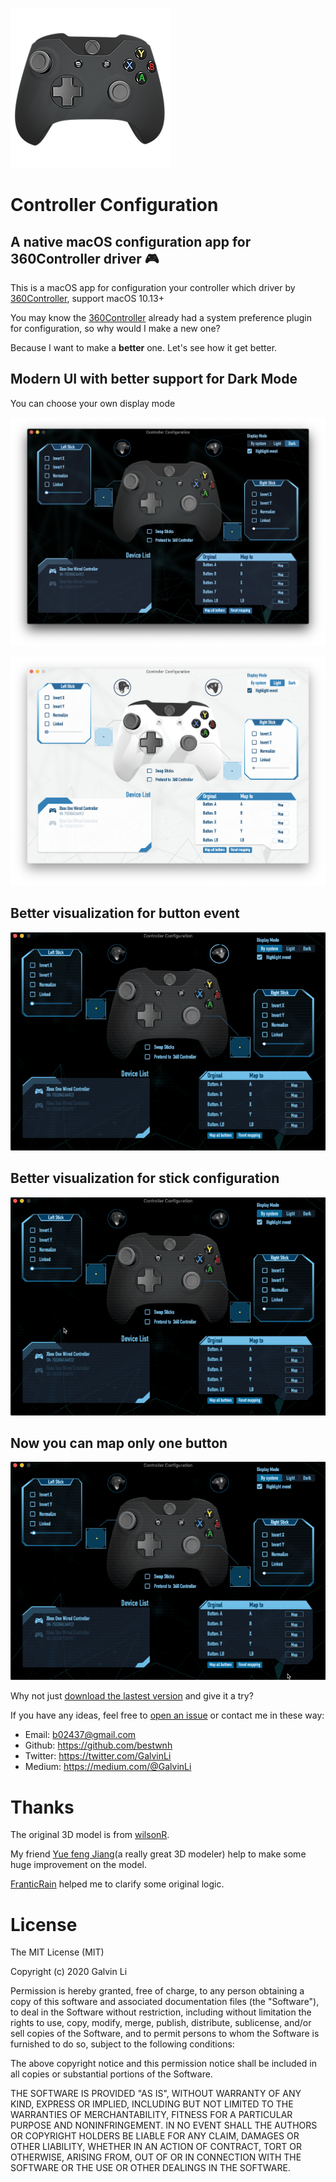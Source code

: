 ![GitHub Logo](/ControllerApp/Assets.xcassets/AppIcon.appiconset/256.png)
# Controller Configuration
## A native macOS configuration app for 360Controller driver 🎮

This is a macOS app for configuration your controller which driver by [360Controller](https://github.com/360Controller/360Controller), support macOS 10.13+

You may know the [360Controller](https://github.com/360Controller/360Controller) already had a system preference plugin for configuration, so why would I make a new one?

Because I want to make a **better** one. Let's see how it get better.

## Modern UI with better support for Dark Mode
You can choose your own display mode

![Dark Mode image](/GithubImages/dark_mode.png)

![Light Mode image](/GithubImages/light_mode.png)

## Better visualization for button event

![button event gif](/GithubImages/button_event.gif)

## Better visualization for stick configuration

![visualization for stick configuration gif](/GithubImages/stick_configuration.gif)

## Now you can map only one button

![map one button gif](/GithubImages/map_button.gif)

Why not just [download the lastest version](https://github.com/bestwnh/ControllerApp/releases) and give it a try?

If you have any ideas, feel free to [open an issue](https://github.com/bestwnh/ControllerApp/issues) or contact me in these way:
* Email: b02437@gmail.com
* Github: https://github.com/bestwnh
* Twitter: https://twitter.com/GalvinLi
* Medium: https://medium.com/@GalvinLi

# Thanks

The original 3D model is from [wilsonR](https://sketchfab.com/3d-models/xbox-controller-a8d4bbaecf004885bfd68fe79b0c2077).

My friend [Yue feng Jiang](https://www.artstation.com/cgwind)(a really great 3D modeler) help to make some huge improvement on the model.

[FranticRain](https://github.com/FranticRain) helped me to clarify some original logic.

# License

The MIT License (MIT)

Copyright (c) 2020 Galvin Li

Permission is hereby granted, free of charge, to any person obtaining a copy of this software and associated documentation files (the "Software"), to deal in the Software without restriction, including without limitation the rights to use, copy, modify, merge, publish, distribute, sublicense, and/or sell copies of the Software, and to permit persons to whom the Software is furnished to do so, subject to the following conditions:

The above copyright notice and this permission notice shall be included in all copies or substantial portions of the Software.

THE SOFTWARE IS PROVIDED "AS IS", WITHOUT WARRANTY OF ANY KIND, EXPRESS OR IMPLIED, INCLUDING BUT NOT LIMITED TO THE WARRANTIES OF MERCHANTABILITY, FITNESS FOR A PARTICULAR PURPOSE AND NONINFRINGEMENT. IN NO EVENT SHALL THE AUTHORS OR COPYRIGHT HOLDERS BE LIABLE FOR ANY CLAIM, DAMAGES OR OTHER LIABILITY, WHETHER IN AN ACTION OF CONTRACT, TORT OR OTHERWISE, ARISING FROM, OUT OF OR IN CONNECTION WITH THE SOFTWARE OR THE USE OR OTHER DEALINGS IN THE SOFTWARE.

